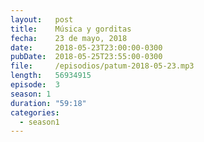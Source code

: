 ```yaml
---
layout:   post
title:    Música y gorditas
fecha:    23 de mayo, 2018
date:     2018-05-23T23:00:00-0300
pubDate:  2018-05-25T23:55:00-0300
file:     /episodios/patum-2018-05-23.mp3
length:   56934915
episode:  3
season: 1
duration: "59:18"
categories:
  - season1
---
```

